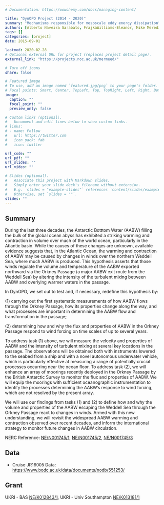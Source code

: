 ```yaml
---
# Documentation: https://wowchemy.com/docs/managing-content/

title: "DynOPO Project (2014 - 2020)"
summary: "Mechanisms responsible for mesoscale eddy energy dissipation"
authors: [Alberto Naveira Garabato, FrajkaWilliams-Eleanor, Mike Meredith, Povl Abrahamsen, Keith Nicholls, Sonya Legg, Kurt Polzin, Christian Buckingham, Carl Spingys, Chris Auckland]
tags: []
categories: [project]
date: 2015-09-01

lastmod: 2020-02-28
# Optional external URL for project (replaces project detail page).
external_link: "https://projects.noc.ac.uk/mermeed/"

# Turn off icons
share: false

# Featured image
# To use, add an image named `featured.jpg/png` to your page's folder.
# Focal points: Smart, Center, TopLeft, Top, TopRight, Left, Right, BottomLeft, Bottom, BottomRight.
image:
  caption: ""
  focal_point: ""
  preview_only: false

# Custom links (optional).
#   Uncomment and edit lines below to show custom links.
# links:
# - name: Follow
#   url: https://twitter.com
#   icon_pack: fab
#   icon: twitter

url_code: ""
url_pdf: ""
url_slides: ""
url_video: ""

# Slides (optional).
#   Associate this project with Markdown slides.
#   Simply enter your slide deck's filename without extension.
#   E.g. `slides = "example-slides"` references `content/slides/example-slides.md`.
#   Otherwise, set `slides = ""`.
slides: ""
---
```


## Summary

During the last three decades, the Antarctic Botttom Water (AABW) filling the bulk of the global ocean abyss has exhibited a striking warming and contraction in volume over much of the world ocean, particularly in the Atlantic basin. While the causes of these changes are unknown, available evidence suggests that, in the Atlantic Ocean, the warming and contraction of AABW may be caused by changes in winds over the northern Weddell Sea, where much AABW is produced. This hypothesis asserts that those winds regulate the volume and temperature of the AABW exported northward via the Orkney Passage (a major AABW exit route from the Weddell Sea) by altering the intensity of the turbulent mixing between AABW and overlying warmer waters in the passage.


In DynOPO, we set out to test and, if necessary, redefine this hypothesis by:

(1) carrying out the first systematic measurements of how AABW flows through the Orkney Passage, how its properties change along the way, and what processes are important in determining the AABW flow and transformation in the passage;

(2) determining how and why the flux and properties of AABW in the Orkney Passage respond to wind forcing on time scales of up to several years.

To address task (1) above, we will measure the velocity and properties of AABW and the intensity of turbulent mixing at several key locations in the passage. The observations will be obtained both with instruments lowered to the seabed from a ship and with a novel autonomous underwater vehicle, which is particularly effective at measuring a range of potentially crucial processes occurring near the ocean floor. To address task (2), we will enhance an array of moorings recently deployed in the Orkney Passage by the British Antarctic Survey to monitor the flux and properties of AABW. We will equip the moorings with sufficient oceanographic instrumentation to identify the processes determining the AABW’s response to wind forcing, which are not resolved by the present array.

We will use our findings from tasks (1) and (2) to define how and why the volume and properties of the AABW escaping the Weddell Sea through the Orkney Passage react to changes in winds. Armed with this new understanding, we will revisit the widespread AABW warming and contraction observed over recent decades, and inform the international strategy to monitor future changes in AABW circulation.



NERC Reference: [NE/N001745/1](https://gotw.nerc.ac.uk/list_full.asp?pcode=NE%2FN001745%2F1), [NE/N001745/2](https://gotw.nerc.ac.uk/list_full.asp?pcode=NE%2FN001745%2F2), [NE/N001745/3](https://gotw.nerc.ac.uk/list_full.asp?pcode=NE%2FN001745%2F3)

## Data

- Cruise JR16005 Data: https://www.bodc.ac.uk/data/documents/nodb/551253/

## Grant

UKRI - BAS [NE/K012843/1](https://gtr.ukri.org/projects?ref=NE%2FK012843%2F1&pn=0&fetchSize=50&selectedSortableField=parentPublicationTitle&selectedSortOrder=ASC), UKRI - Univ Southampton [NE/K013181/1](https://gotw.nerc.ac.uk/list_split.asp?awardref=NE%2FK012843%2F1)